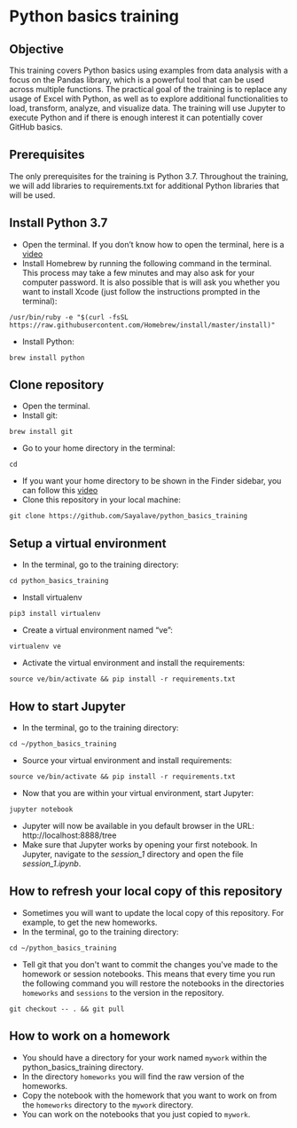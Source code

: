 # Python basics training

## Objective
This training covers Python basics using examples from data analysis with a focus on the Pandas library, which is a powerful tool that can be used across multiple functions. The practical goal of the training is to replace any usage of Excel with Python, as well as to explore additional functionalities to load, transform, analyze, and visualize data. The training will use Jupyter to execute Python and if there is enough interest it can potentially cover GitHub basics.

## Prerequisites
The only prerequisites for the training is Python 3.7. Throughout the training, we will add libraries to requirements.txt for additional Python libraries that will be used. 

## Install Python 3.7
* Open the terminal. If you don’t know how to open the terminal, here is a [video](https://www.youtube.com/watch?v=zw7Nd67_aFw)
* Install Homebrew by running the following command in the terminal. This process may take a few minutes and may also ask for your computer password. It is also possible that is will ask you whether you want to install Xcode (just follow the instructions prompted in the terminal): 
``` 
/usr/bin/ruby -e "$(curl -fsSL https://raw.githubusercontent.com/Homebrew/install/master/install)"
```

* Install Python: 
```
brew install python
```

## Clone repository
* Open the terminal. 
* Install git:
```
brew install git
```
* Go to your home directory in the terminal: 
```
cd
```
* If you want your home directory to be shown in the Finder sidebar, you can follow this [video](https://www.youtube.com/watch?v=-A69alGX1Sk)
* Clone this repository in your local machine:
```
git clone https://github.com/Sayalave/python_basics_training
```

## Setup a virtual environment
- In the terminal, go to the training directory:
```
cd python_basics_training
```
* Install virtualenv
```
pip3 install virtualenv
```
* Create a virtual environment named “ve”: 
```
virtualenv ve
```
* Activate the virtual environment and install the requirements: 
```
source ve/bin/activate && pip install -r requirements.txt
```

## How to start Jupyter
* In the terminal, go to the training directory:
```
cd ~/python_basics_training
```
* Source your virtual environment and install requirements:
```
source ve/bin/activate && pip install -r requirements.txt
```
* Now that you are within your virtual environment, start Jupyter:
```
jupyter notebook
```
* Jupyter will now be available in you default browser in the URL: http://localhost:8888/tree
* Make sure that Jupyter works by opening your first notebook. In Jupyter, navigate to the *session_1* directory and open the file *session_1.ipynb*. 

## How to refresh your local copy of this repository
* Sometimes you will want to update the local copy of this repository. For example, to get the new homeworks. 
* In the terminal, go to the training directory:
```
cd ~/python_basics_training
```
* Tell git that you don't want to commit the changes you've made to the homework or session notebooks. This means that every time you run the following command you will restore the notebooks in the directories `homeworks` and `sessions` to the version in the repository.
```
git checkout -- . && git pull
```

## How to work on a homework 
* You should have a directory for your work named `mywork` within the python_basics_training directory.
* In the directory `homeworks` you will find the raw version of the homeworks. 
* Copy the notebook with the homework that you want to work on from the `homeworks` directory to the `mywork` directory.
* You can work on the notebooks that you just copied to `mywork`.









